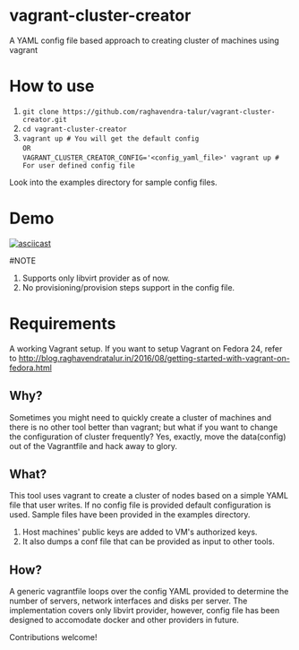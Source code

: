 # vagrant-cluster-creator
A YAML config file based approach to creating cluster of machines using vagrant

# How to use
1. `git clone https://github.com/raghavendra-talur/vagrant-cluster-creator.git`
2. `cd vagrant-cluster-creator`
3. `vagrant up # You will get the default config`  
     `OR`  
`VAGRANT_CLUSTER_CREATOR_CONFIG='<config_yaml_file>' vagrant up # For user defined config file`

Look into the examples directory for sample config files.

# Demo
[![asciicast](https://asciinema.org/a/83076.png)](https://asciinema.org/a/83076?speed=2)

#NOTE
1. Supports only libvirt provider as of now.
2. No provisioning/provision steps support in the config file.

# Requirements
A working Vagrant setup.
If you want to setup Vagrant on Fedora 24, refer to http://blog.raghavendratalur.in/2016/08/getting-started-with-vagrant-on-fedora.html

## Why?
Sometimes you might need to quickly create a cluster of machines and there is no other tool better than vagrant; but what if you want to change the configuration of cluster frequently? Yes, exactly, move the data(config) out of the Vagrantfile and hack away to glory.

## What?
This tool uses vagrant to create a cluster of nodes based on a simple YAML file that user writes. If no config file is provided default configuration is used. Sample files have been provided in the examples directory.

  1. Host machines' public keys are added to VM's authorized keys.
  2. It also dumps a conf file that can be provided as input to other tools.

## How?
A generic vagrantfile loops over the config YAML provided to determine the number of servers, network interfaces and disks per server.  The implementation covers only libvirt provider, however, config file has been designed to accomodate docker and other providers in future.


Contributions welcome!




